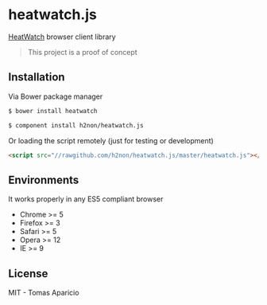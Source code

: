 # heatwatch.js

[HeatWatch](http://heatwatch.io) browser client library

> This project is a proof of concept

## Installation

Via Bower package manager
```bash
$ bower install heatwatch
```

```bash
$ component install h2non/heatwatch.js
```

Or loading the script remotely (just for testing or development)
```html
<script src="//rawgithub.com/h2non/heatwatch.js/master/heatwatch.js"></script>
```

## Environments

It works properly in any ES5 compliant browser

- Chrome >= 5
- Firefox >= 3
- Safari >= 5
- Opera >= 12
- IE >= 9

## License

MIT - Tomas Aparicio
